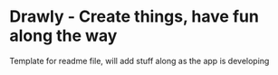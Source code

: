 # Drawly - Create things, have fun along the way

Template for readme file, will add stuff along as the app is developing
